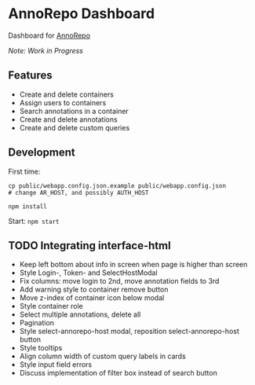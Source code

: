 # AnnoRepo Dashboard

Dashboard for [AnnoRepo](https://github.com/knaw-huc/annorepo/)

_Note: Work in Progress_

## Features

- Create and delete containers
- Assign users to containers
- Search annotations in a container
- Create and delete annotations
- Create and delete custom queries

## Development

First time:

```shell
cp public/webapp.config.json.example public/webapp.config.json
# change AR_HOST, and possibly AUTH_HOST

npm install
```

Start: `npm start`

## TODO Integrating interface-html

- Keep left bottom about info in screen when page is higher than screen
- Style Login-, Token- and SelectHostModal
- Fix columns: move login to 2nd, move annotation fields to 3rd
- Add warning style to container remove button
- Move z-index of container icon below modal
- Style container role
- Select multiple annotations, delete all
- Pagination
- Style select-annorepo-host modal, reposition select-annorepo-host button
- Style tooltips
- Align column width of custom query labels in cards
- Style input field errors
- Discuss implementation of filter box instead of search button
